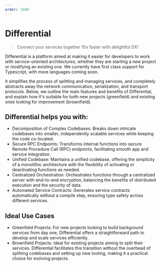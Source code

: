 ```yaml
---
order: 1500
---
```


# Differential

> Connect your services together 10x faster with delightful DX!

Differential is a platform aimed at making it easier for developers to work with service-oriented architectures, whether they are starting a new project or modifying an existing one. We currently have first class support for Typescript, with more languages coming soon.

It simplifies the process of splitting and managing services, and completely abstracts away the network communication, serialization, and transport protocols. Below, we outline the main features and benefits of Differential, and explain how it's suitable for both new projects (greenfield) and existing ones looking for improvement (brownfield).

## Differential helps you with:
- Decomposition of Complex Codebases: Breaks down intricate codebases into smaller, independently scalable services while keeping the code co-located.
- Secure RPC Endpoints: Transforms internal functions into secure Remote Procedure Call (RPC) endpoints, facilitating smooth app and service integration.
- Unified Codebase: Maintains a unified codebase, offering the simplicity of a monolithic architecture with the flexibility of activating or deactivating functions as needed.
- Centralized Orchestration: Orchestrates functions through a centralized server with end-to-end encryption, balancing the benefits of distributed execution and the security of data.
- Automated Service Contracts: Generates service contracts automatically without a compile step, ensuring type safety across different services.

## Ideal Use Cases
- Greenfield Projects: For new projects looking to build background services from day one, Differential offers a straightforward path to develop and scale services efficiently.
- Brownfield Projects: Ideal for existing projects aiming to split their services. Differential facilitates this transition without the overhead of splitting codebases and setting up new tooling, making it a practical choice for evolving projects.